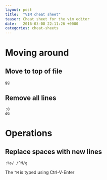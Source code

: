 ```yaml
---
layout: post
title:  "VIM cheat sheet"
teaser: Cheat sheet for the vim editor
date:   2016-03-08 22:11:26 +0000
categories: cheat-sheets
---
```


# Moving around

## Move to top of file

    gg

## Remove all lines

    :0
    dG

# Operations

## Replace spaces with new lines

    :%s/ /^M/g    

The `^M` is typed using Ctrl-V-Enter
